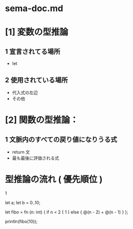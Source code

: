 # sema-doc.md

# [1] 変数の型推論
## 1 宣言されてる場所
- let

## 2 使用されている場所
- 代入式の左辺
- その他

# [2] 関数の型推論：
## 1 文脈内のすべての戻り値になりうる式
- return 文
- 最も最後に評価される式


# 型推論の流れ ( 優先順位 )
1 



let a;
let b = 0..10;

let fibo = fn (n: int) {
  if n < 2 {
    1
  }
  else {
    @(n - 2) + @(n - 1)
  }
};

println(fibo(10));